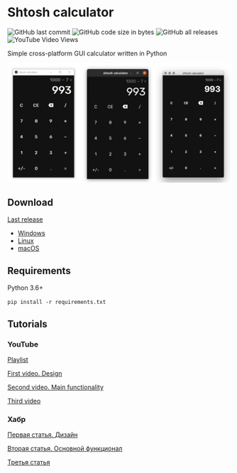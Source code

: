 # Shtosh calculator

![GitHub last commit](https://img.shields.io/github/last-commit/lesskop/shtosh-calculator)
![GitHub code size in bytes](https://img.shields.io/github/languages/code-size/lesskop/shtosh-calculator)
![GitHub all releases](https://img.shields.io/github/downloads/lesskop/shtosh-calculator/total)
![YouTube Video Views](https://img.shields.io/youtube/views/q3ma5waVGb0?style=social)

Simple cross-platform GUI calculator written in Python

![shtosh calculator](shtosh-calculator.png)

## Download

[Last release](https://github.com/lesskop/shtosh-calculator/releases/tag/v1.0)

- [Windows](https://github.com/lesskop/shtosh-calculator/releases/download/v1.0/shtosh-calculator-v1.0-win64.zip)
- [Linux](https://github.com/lesskop/shtosh-calculator/releases/download/v1.0/shtosh-calculator-v1.0-linux64.tar.gz)
- [macOS](https://github.com/lesskop/shtosh-calculator/releases/download/v1.0/shtosh-calculator-v1.0-macos.tar.gz)

## Requirements

Python 3.6+

`pip install -r requirements.txt`

## Tutorials

### YouTube

[Playlist](https://youtube.com/playlist?list=PLYnS0rRL606FQ3c4MURxJSNCIT0rrTUzB)

[First video. Design](https://youtu.be/q3ma5waVGb0)

[Second video. Main functionality](https://youtu.be/z5WbSgIJU_s)

[Third video](https://youtu.be/F2HXymOhfSQ)

### Хабр

[Первая статья. Дизайн](https://habr.com/p/586730/)

[Вторая статья. Основной функционал](https://habr.com/p/587276/)

[Третья статья](https://habr.com/p/589847/)